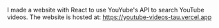 I made a website with React to use YouYube's API to search YouTube videos.
The website is hosted at: https://youtube-videos-tau.vercel.app